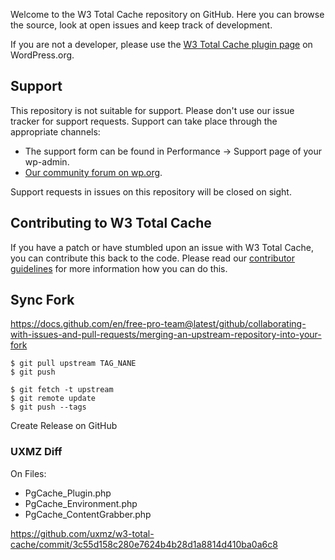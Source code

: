 Welcome to the W3 Total Cache repository on GitHub. Here you can browse the source, look at open issues and keep track of development.

If you are not a developer, please use the [W3 Total Cache plugin page](https://wordpress.org/plugins/w3-total-cache/) on WordPress.org.

## Support
This repository is not suitable for support. Please don't use our issue tracker for support requests. Support can take place through the appropriate channels:

* The support form can be found in Performance -> Support page of your wp-admin.
* [Our community forum on wp.org](https://wordpress.org/support/plugin/w3-total-cache).

Support requests in issues on this repository will be closed on sight.

## Contributing to W3 Total Cache
If you have a patch or have stumbled upon an issue with W3 Total Cache, you can contribute this back to the code. Please read our [contributor guidelines](https://github.com/W3EDGE/w3-total-cache/wiki/Contributor-Guidelines) for more information how you can do this.

## Sync Fork
https://docs.github.com/en/free-pro-team@latest/github/collaborating-with-issues-and-pull-requests/merging-an-upstream-repository-into-your-fork

```
$ git pull upstream TAG_NANE
$ git push

$ git fetch -t upstream
$ git remote update
$ git push --tags
```

Create Release on GitHub

### UXMZ Diff
On Files:
- PgCache_Plugin.php
- PgCache_Environment.php
- PgCache_ContentGrabber.php

https://github.com/uxmz/w3-total-cache/commit/3c55d158c280e7624b4b28d1a8814d410ba0a6c8
